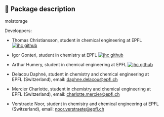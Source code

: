 ## 🧪 Package description

molstorage

Developpers:
- Thomas Christiansson, student in chemical engineering at EPFL    [![jhc github](https://img.shields.io/badge/GitHub-ThomasCsson-181717.svg?style=flat&logo=github)](https://github.com/ThomasCsson)
- Igor Gonteri, student in chemistry at EPFL                             [![jhc github](https://img.shields.io/badge/GitHub-igorgonteri-181717.svg?style=flat&logo=github)](https://github.com/igorgonteri)
- Arthur Humery, student in chemical engineering at EPFL                [![jhc github](https://img.shields.io/badge/GitHub-Arthurhmy-181717.svg?style=flat&logo=github)](https://github.com/Arthurhmy)

- Delacou Daphné, student in chemistry and chemical engineering at EPFL (Switzerland), email: daphne.delacou@epfl.ch
- Mercier Charlotte, student in chemistry and chemical engineering at EPFL (Switzerland), email: charlotte.mercier@epfl.ch
- Verstraete Noor, student in chemistry and chemical engineering at EPFL (Switzerland), email: noor.verstraete@epfl.ch
    